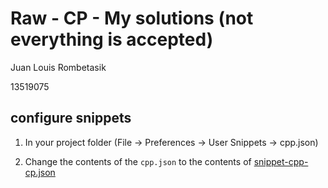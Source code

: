 # Raw - CP - My solutions (not everything is accepted)
Juan Louis Rombetasik

13519075


##  configure snippets
1. In your project folder (File -> Preferences -> User Snippets -> cpp.json) 

2. Change the contents of the `cpp.json` to the contents of [snippet-cpp-cp.json](snippet-cpp-cp.json) 
